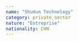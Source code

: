 ```yaml
---
name: "Shudun Technology"
category: private_sector
nature: "Entreprise"
nationality: CHN
---
```

    